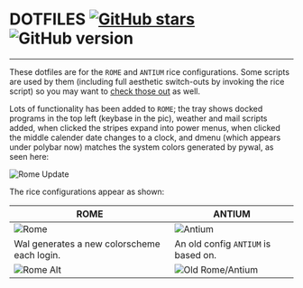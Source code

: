 # DOTFILES [![GitHub stars](https://img.shields.io/github/stars/VivaCaligula/DOTFILES.svg)](https://github.com/VivaCaligula/DOTFILES/stargazers) ![GitHub version](https://img.shields.io/badge/version-2.0.1-red.svg)
---
These dotfiles are for the `ROME` and `ANTIUM` rice configurations. Some scripts are used by them (including full aesthetic switch-outs by invoking the rice script) so you may want to [check those out](https://github.com/VivaCaligula/SCRIPTS) as well. 

Lots of functionality has been added to `ROME`; the tray shows docked programs in the top left (keybase in the pic), weather and mail scripts added, when clicked the stripes expand into power menus, when clicked the middle calender date changes to a clock, and dmenu (which appears under polybar now) matches the system colors generated by pywal, as seen here:

![Rome Update](https://i.imgur.com/vI3JGmb.png)

The rice configurations appear as shown:

ROME | ANTIUM
--- | ---
![Rome](https://i.imgur.com/QCoNqal.png) | ![Antium](https://i.imgur.com/IOtOZK6.png)
Wal generates a new colorscheme each login. | An old config `ANTIUM` is based on.
![Rome Alt](https://i.imgur.com/SttYDkZ.png) | ![Old Rome/Antium](https://i.imgur.com/H4tjr24.png)
